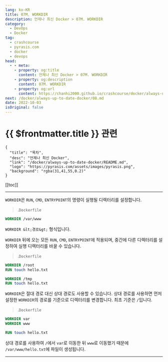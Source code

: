 ```yaml
---
lang: ko-KR
title: 07M. WORKDIR
description: 언제나 최신 Docker > 07M. WORKDIR
category: 
  - DevOps
  - Docker
tag: 
  - crashcourse
  - pyrasis.com
  - docker
  - devops
head:
  - - meta:
    - property: og:title
      content: 언제나 최신 Docker > 07M. WORKDIR
    - property: og:description
      content: 07M. WORKDIR
    - property: og:url
      content: https://chanhi2000.github.io/crashcourse/docker/always-up-to-date-docker/07M.html
next: /docker/always-up-to-date-docker/08.md
date: 2022-10-03
isOriginal: false
---
```


# {{ $frontmatter.title }} 관련

```component VPCard
{
  "title": "목차",
  "desc": "언제나 최신 Docker",
  "link": "/docker/always-up-to-date-docker/README.md",
  "logo": "https://pyrasis.com/assets/images/pyrasis.png",
  "background": "rgba(31,41,55,0.2)"
}
```

[[toc]]

---

<SiteInfo
  name="7장 - 13. WORKDIR"
  desc="언제나 최신 Docker"
  url="https://pyrasis.com/jHLsAlwaysUpToDateDocker/Unit07/13"
  logo="https://pyrasis.com/assets/images/pyrasis.png"
  preview="https://pyrasis.com/assets/images/profile1.png"/>

`WORKDIR`은 `RUN`, `CMD`, `ENTRYPOINT`의 명령이 실행될 디렉터리를 설정합니다.

> .<FontIcon icon="fa-brands fa-docker"/>`Dockerfile`

```dockerfile
WORKDIR /var/www
```

`WORKDIR &lt;경로&gt;` 형식입니다.

`WORKDIR` 뒤에 오는 모든 `RUN`, `CMD`, `ENTRYPOINT`에 적용되며, 중간에 다른 디렉터리를 설정하여 실행 디렉터리를 바꿀 수 있습니다.

> .<FontIcon icon="fa-brands fa-docker"/>`Dockerfile`

```dockerfile
WORKDIR /root
RUN touch hello.txt

WORKDIR /tmp
RUN touch hello.txt
```

`WORKDIR`은 절대 경로 대신 상대 경로도 사용할 수 있습니다. 상대 경로를 사용하면 먼저 설정한 `WORKDIR`의 경로를 기준으로 디렉터리를 변경합니다. 최초 기준은 `/`입니다.

> .<FontIcon icon="fa-brands fa-docker"/>`Dockerfile`

```dockerfile
WORKDIR var
WORKDIR www

RUN touch hello.txt
```

상대 경로를 사용하여 `/`에서 <FontIcon icon="fas fa-folder-open"/>`var`로 이동한 뒤 <FontIcon icon="fas fa-folder-open"/>`www`로 이동했기 때문에 <FontIcon icon="fas fa-folder-open"/>`/var/www/`<FontIcon icon="fas fa-file-lines"/>`hello.txt`에 파일이 생성됩니다.

---

